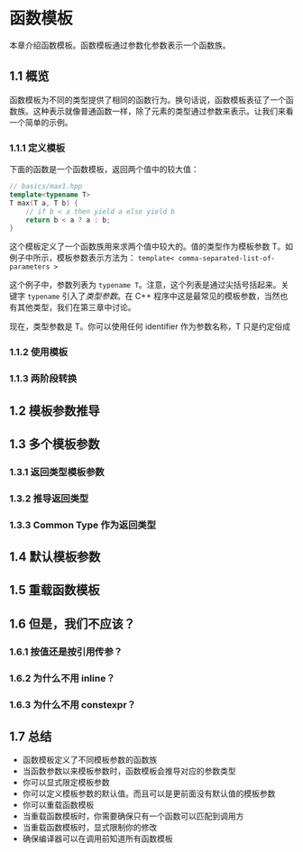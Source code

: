 # 函数模板

本章介绍函数模板。函数模板通过参数化参数表示一个函数族。

## 1.1 概览
函数模板为不同的类型提供了相同的函数行为。换句话说，函数模板表征了一个函数族。这种表示就像普通函数一样，除了元素的类型通过参数来表示。让我们来看一个简单的示例。

### 1.1.1 定义模板
下面的函数是一个函数模板，返回两个值中的较大值：
```cpp
// basics/max1.hpp
template<typename T>
T max(T a, T b) {
    // if b < a then yield a else yield b
    return b < a ? a : b;
}
```
这个模板定义了一个函数族用来求两个值中较大的。值的类型作为模板参数 T。如例子中所示，模板参数表示方法为：
`template< comma-separated-list-of-parameters >`

这个例子中，参数列表为 `typename T`。注意，这个列表是通过尖括号括起来。关键字 `typename` 引入了*类型参数*。在 C++ 程序中这是最常见的模板参数，当然也有其他类型，我们在第三章中讨论。

现在，类型参数是 T。你可以使用任何 identifier 作为参数名称，T 只是约定俗成

### 1.1.2 使用模板

### 1.1.3 两阶段转换

## 1.2 模板参数推导

## 1.3 多个模板参数

### 1.3.1 返回类型模板参数

### 1.3.2 推导返回类型

### 1.3.3 Common Type 作为返回类型


## 1.4 默认模板参数

## 1.5 重载函数模板

## 1.6 但是，我们不应该？

### 1.6.1 按值还是按引用传参？

### 1.6.2 为什么不用 inline？

### 1.6.3 为什么不用 constexpr？

## 1.7 总结
- 函数模板定义了不同模板参数的函数族
- 当函数参数以来模板参数时，函数模板会推导对应的参数类型
- 你可以显式限定模板参数
- 你可以定义模板参数的默认值。而且可以是更前面没有默认值的模板参数
- 你可以重载函数模板
- 当重载函数模板时，你需要确保只有一个函数可以匹配到调用方
- 当重载函数模板时，显式限制你的修改
- 确保编译器可以在调用前知道所有函数模板